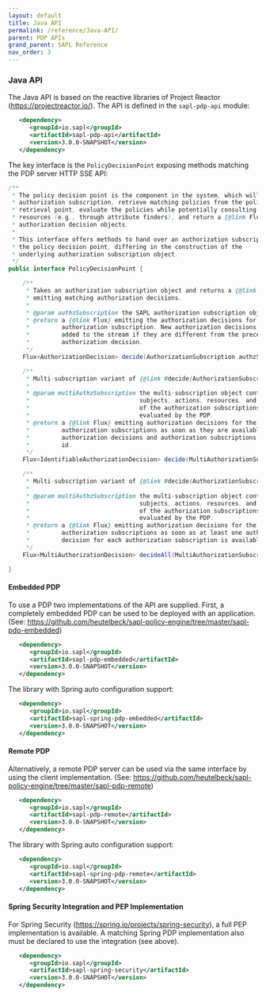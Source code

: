 ```yaml
---
layout: default
title: Java API
permalink: /reference/Java-API/
parent: PDP APIs
grand_parent: SAPL Reference
nav_order: 3
---
```


### Java API

The Java API is based on the reactive libraries of Project Reactor (<https://projectreactor.io/>). The API is defined in the `sapl-pdp-api` module:

```xml
   <dependency>
      <groupId>io.sapl</groupId>
      <artifactId>sapl-pdp-api</artifactId>
      <version>3.0.0-SNAPSHOT</version>
   </dependency>
```

The key interface is the `PolicyDecisionPoint` exposing methods matching the PDP server HTTP SSE API:

```java
/**
 * The policy decision point is the component in the system, which will take an
 * authorization subscription, retrieve matching policies from the policy
 * retrieval point, evaluate the policies while potentially consulting external
 * resources (e.g., through attribute finders), and return a {@link Flux} of
 * authorization decision objects.
 *
 * This interface offers methods to hand over an authorization subscription to
 * the policy decision point, differing in the construction of the
 * underlying authorization subscription object.
 */
public interface PolicyDecisionPoint {

    /**
     * Takes an authorization subscription object and returns a {@link Flux}
     * emitting matching authorization decisions.
     *
     * @param authzSubscription the SAPL authorization subscription object
     * @return a {@link Flux} emitting the authorization decisions for the given
     *         authorization subscription. New authorization decisions are only
     *         added to the stream if they are different from the preceding
     *         authorization decision.
     */
    Flux<AuthorizationDecision> decide(AuthorizationSubscription authzSubscription);

    /**
     * Multi-subscription variant of {@link #decide(AuthorizationSubscription)}.
     *
     * @param multiAuthzSubscription the multi-subscription object containing the
     *                               subjects, actions, resources, and environments
     *                               of the authorization subscriptions to be
     *                               evaluated by the PDP.
     * @return a {@link Flux} emitting authorization decisions for the given
     *         authorization subscriptions as soon as they are available. Related
     *         authorization decisions and authorization subscriptions have the same
     *         id.
     */
    Flux<IdentifiableAuthorizationDecision> decide(MultiAuthorizationSubscription multiAuthzSubscription);

    /**
     * Multi-subscription variant of {@link #decide(AuthorizationSubscription)}.
     *
     * @param multiAuthzSubscription the multi-subscription object containing the
     *                               subjects, actions, resources, and environments
     *                               of the authorization subscriptions to be
     *                               evaluated by the PDP.
     * @return a {@link Flux} emitting authorization decisions for the given
     *         authorization subscriptions as soon as at least one authorization
     *         decision for each authorization subscription is available.
     */
    Flux<MultiAuthorizationDecision> decideAll(MultiAuthorizationSubscription multiAuthzSubscription);

}
```

#### Embedded PDP

To use a PDP two implementations of the API are supplied. First, a completely embedded PDP can be used to be deployed with an application. (See: <https://github.com/heutelbeck/sapl-policy-engine/tree/master/sapl-pdp-embedded>)

```xml
   <dependency>
      <groupId>io.sapl</groupId>
      <artifactId>sapl-pdp-embedded</artifactId>
      <version>3.0.0-SNAPSHOT</version>
   </dependency>
```

The library with Spring auto configuration support:

```xml
   <dependency>
      <groupId>io.sapl</groupId>
      <artifactId>sapl-spring-pdp-embedded</artifactId>
      <version>3.0.0-SNAPSHOT</version>
   </dependency>
```

#### Remote PDP

Alternatively, a remote PDP server can be used via the same interface by using the client implementation. (See: <https://github.com/heutelbeck/sapl-policy-engine/tree/master/sapl-pdp-remote>)

```xml
   <dependency>
      <groupId>io.sapl</groupId>
      <artifactId>sapl-pdp-remote</artifactId>
      <version>3.0.0-SNAPSHOT</version>
   </dependency>
```

The library with Spring auto configuration support:

```xml
   <dependency>
      <groupId>io.sapl</groupId>
      <artifactId>sapl-spring-pdp-remote</artifactId>
      <version>3.0.0-SNAPSHOT</version>
   </dependency>
```

#### Spring Security Integration and PEP Implementation

For Spring Security (<https://spring.io/projects/spring-security>), a full PEP implementation is available. A matching Spring PDP implementation also must be declared to use the integration (see above).

```xml
   <dependency>
      <groupId>io.sapl</groupId>
      <artifactId>sapl-spring-security</artifactId>
      <version>3.0.0-SNAPSHOT</version>
   </dependency>
```
